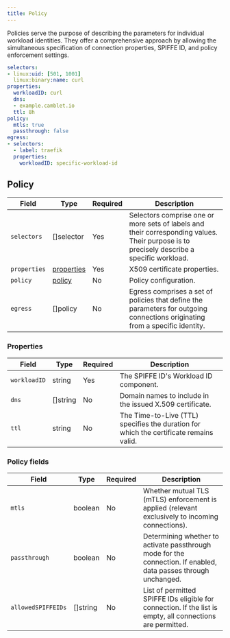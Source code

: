 ```yaml
---
title: Policy
---
```


Policies serve the purpose of describing the parameters for individual workload identities. They offer a comprehensive approach by allowing the simultaneous specification of connection properties, SPIFFE ID, and policy enforcement settings.

```yaml
selectors:
- linux:uid: [501, 1001]
  linux:binary:name: curl
properties:
  workloadID: curl
  dns:
  - example.camblet.io
  ttl: 8h
policy:
  mtls: true
  passthrough: false
egress:
- selectors:
  - label: traefik
  properties:
    workloadID: specific-workload-id
```

## Policy

| Field | Type | Required | Description |
| ----- | ---- | -------- | ----------- |
| `selectors` | []selector | Yes | Selectors comprise one or more sets of labels and their corresponding values. Their purpose is to precisely describe a specific workload. |
| `properties` | [properties](#properties) | Yes | X509 certificate properties. |
| `policy` | [policy](#policy-fields) | No | Policy configuration. |
| `egress` | []policy | No | Egress comprises a set of policies that define the parameters for outgoing connections originating from a specific identity. |

### Properties

| Field | Type | Required | Description |
| ----- | ---- | -------- | ----------- |
| `workloadID` | string | Yes | The SPIFFE ID's Workload ID component. |
| `dns` | []string | No | Domain names to include in the issued X.509 certificate. |
| `ttl` | string | No | The Time-to-Live (TTL) specifies the duration for which the certificate remains valid. |

### Policy fields

| Field | Type | Required | Description |
| ----- | ---- | -------- | ----------- |
| `mtls` | boolean | No | Whether mutual TLS (mTLS) enforcement is applied (relevant exclusively to incoming connections). |
| `passthrough` | boolean | No | Determining whether to activate passthrough mode for the connection. If enabled, data passes through unchanged. |
| `allowedSPIFFEIDs` | []string | No | List of permitted SPIFFE IDs eligible for connection. If the list is empty, all connections are permitted. |
